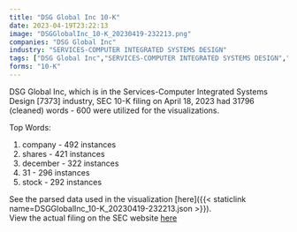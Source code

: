 ```yaml
---
title: "DSG Global Inc 10-K"
date: 2023-04-19T23:22:13
image: "DSGGlobalInc_10-K_20230419-232213.png"
companies: "DSG Global Inc"
industry: "SERVICES-COMPUTER INTEGRATED SYSTEMS DESIGN"
tags: ["DSG Global Inc","SERVICES-COMPUTER INTEGRATED SYSTEMS DESIGN","04-18-2023","10-K"]
forms: "10-K"
---
```

DSG Global Inc, which is in the Services-Computer Integrated Systems Design [7373] industry, SEC 10-K filing on April 18, 2023 had 31796 (cleaned) words - 600 were utilized for the visualizations.

Top Words:
1. company - 492 instances
2. shares - 421 instances
3. december - 322 instances
4. 31 - 296 instances
5. stock - 292 instances


See the parsed data used in the visualization [here]({{< staticlink name=DSGGlobalInc_10-K_20230419-232213.json >}}).  
View the actual filing on the SEC website [here](https://www.sec.gov/Archives/edgar/data/1413909/0001493152-23-012658.txt)